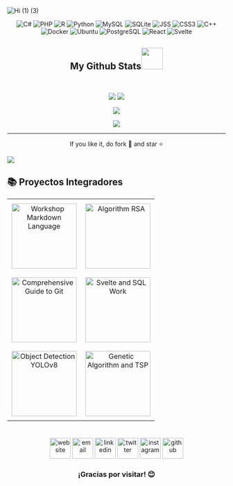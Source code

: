 
![Hi (1) (3)](https://github.com/user-attachments/assets/f6072e0b-df4b-46e9-a688-a0688802e23d)

<div align="center">
  <img src="https://img.shields.io/badge/C%23-239120?style=for-the-badge&logo=c-sharp&logoColor=white" alt="C#">
  <img src="https://img.shields.io/badge/PHP-777BB4?style=for-the-badge&logo=php&logoColor=white" alt="PHP">
  <img src="https://img.shields.io/badge/R-276DC3?style=for-the-badge&logo=r&logoColor=white" alt="R">
  <img src="https://img.shields.io/badge/Python-14354C?style=for-the-badge&logo=python&logoColor=white" alt="Python">
  <img src="https://img.shields.io/badge/MySQL-00000F?style=for-the-badge&logo=mysql&logoColor=white" alt="MySQL">
  <img src="https://img.shields.io/badge/SQLite-07405E?style=for-the-badge&logo=sqlite&logoColor=white" alt="SQLite">
  <img src="https://img.shields.io/badge/JSS-F7DF1E?style=for-the-badge&logo=JSS&logoColor=white" alt="JSS">
  <img src="https://img.shields.io/badge/CSS3-1572B6?style=for-the-badge&logo=css3&logoColor=white" alt="CSS3">
  <img src="https://img.shields.io/badge/C%2B%2B-00599C?style=for-the-badge&logo=c%2B%2B&logoColor=white" alt="C++">
  <img src="https://img.shields.io/badge/docker-%230db7ed.svg?style=for-the-badge&logo=docker&logoColor=white" alt="Docker">
  <img src="https://img.shields.io/badge/Ubuntu-E95420?style=for-the-badge&logo=ubuntu&logoColor=white" alt="Ubuntu">
  <img src="https://img.shields.io/badge/PostgreSQL-316192?style=for-the-badge&logo=postgresql&logoColor=white" alt="PostgreSQL">
  <img src="https://img.shields.io/badge/React-20232A?style=for-the-badge&logo=react&logoColor=61DAFB" alt="React">
  <img src="https://img.shields.io/badge/Svelte-4A4A55?style=for-the-badge&logo=svelte&logoColor=FF3E00" alt="Svelte">
</div>

<h2 align="center">
  My Github Stats<img src="https://media.giphy.com/media/VgCDAzcKvsR6OM0uWg/giphy.gif" width="50">
</h2>
 
<br>

<p align = "center">
  <img  src = "https://github-readme-stats.vercel.app/api?username=ritik307&show_icons=true&theme=radical&line_height=27">
  <img src = "https://github-readme-stats.vercel.app/api/top-langs/?username=ritik307&hide=html,css,java,shaderlab,kotlin,hlsl&theme=radical">
</p>

<p align = "center">
 <img  src="https://github-readme-streak-stats.herokuapp.com/?user=ritik307&show_icons=true&locale=en&layout=compact&theme=radical&line_height=0" />
</p> 

<p align = "center">
 <img src="https://activity-graph.herokuapp.com/graph?username=ritik307&theme=redical">
</p> 
<hr>
<p align="center">If you like it, do fork 🍴 and star ⭐</p>

<picture>
  <source
    srcset="https://github-readme-stats.vercel.app/api?username=anuraghazra&show_icons=true&theme=dark"
    media="(prefers-color-scheme: dark)"
  />
  <source
    srcset="https://github-readme-stats.vercel.app/api?username=anuraghazra&show_icons=true"
    media="(prefers-color-scheme: light), (prefers-color-scheme: no-preference)"
  />
  <img src="https://github-readme-stats.vercel.app/api?username=anuraghazra&show_icons=true" />
</picture>

## 📚 Proyectos Integradores

<table style="width: 100%; border-collapse: collapse;">
  <tr>
    <td style="width: 50%; padding: 10px; text-align: center; vertical-align: top;">
      <a href="https://github.com/tu-usuario/Workshop-Markdown-Language">
        <img src="https://github.com/user-attachments/assets/7c962ab6-96e6-4ddb-916f-ef8e96610a2d" alt="Workshop Markdown Language" style="width: 150px; border: none;">
      </a>
    </td>
    <td style="width: 50%; padding: 10px; text-align: center; vertical-align: top;">
      <a href="https://github.com/tu-usuario/Algorithm-RSA">
        <img src="https://github.com/user-attachments/assets/6bd9d26b-92aa-4546-a3b0-412608df97e5" alt="Algorithm RSA" style="width: 150px; border: none;">
      </a>
    </td>
  </tr>
  <tr>
    <td style="width: 50%; padding: 10px; text-align: center; vertical-align: top;">
      <a href="https://github.com/tu-usuario/Comprehensive-Guide-to-Git-GitHub-GitLab-Bitbucket-SourceTree">
        <img src="https://github.com/user-attachments/assets/0470edeb-fb82-497a-a33c-2f2533ee7f5a" alt="Comprehensive Guide to Git" style="width: 150px; border: none;">
      </a>
    </td>
    <td style="width: 50%; padding: 10px; text-align: center; vertical-align: top;">
      <a href="https://github.com/tu-usuario/Svelte_and_SQL_Work">
        <img src="https://github.com/user-attachments/assets/10225d45-47fb-45c5-bde3-45d26f3f106f" alt="Svelte and SQL Work" style="width: 150px; border: none;">
      </a>
    </td>
  </tr>
  <tr>
    <td style="width: 50%; padding: 10px; text-align: center; vertical-align: top;">
      <a href="https://github.com/tu-usuario/Object_Detection_YOLOv8">
        <img src="https://github.com/user-attachments/assets/407cba86-71b8-4784-a584-4906399cf7be" alt="Object Detection YOLOv8" style="width: 150px; border: none;">
      </a>
    </td>
    <td style="width: 50%; padding: 10px; text-align: center; vertical-align: top;">
      <a href="https://github.com/tu-usuario/Genetic_Algorithm_And_TSP">
        <img src="https://github.com/user-attachments/assets/74ce5e05-dabc-45f5-9a54-702625fa14d4" alt="Genetic Algorithm and TSP" style="width: 150px; border: none;">
      </a>
    </td>
  </tr>
</table>

#

<p align="center">
  <a href="https://tu-pagina-web.com"><img src="https://img.icons8.com/fluent/48/000000/domain.png" alt="website" style="width: 48px; height: 48px;"/></a>
  <a href="mailto:tu-email@gmail.com"><img src="https://img.icons8.com/color/48/000000/gmail.png" alt="email" style="width: 48px; height: 48px;"/></a>
  <a href="https://www.linkedin.com/in/tu-usuario"><img src="https://img.icons8.com/color/48/000000/linkedin.png" alt="linkedin" style="width: 48px; height: 48px;"/></a>
  <a href="https://twitter.com/tu-usuario"><img src="https://img.icons8.com/color/48/000000/twitter-squared.png" alt="twitter" style="width: 48px; height: 48px;"/></a>
  <a href="https://www.instagram.com/tu-usuario"><img src="https://img.icons8.com/color/48/000000/instagram-new.png" alt="instagram" style="width: 48px; height: 48px;"/></a>
  <a href="https://github.com/tu-usuario"><img src="https://img.icons8.com/color/48/000000/github.png" alt="github" style="width: 48px; height: 48px;"/></a>
</p>

<div align="center">
  <h3>¡Gracias por visitar! 😊</h3>
</div>
